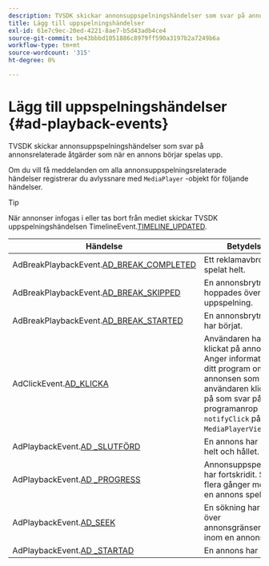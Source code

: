 ```yaml
---
description: TVSDK skickar annonsuppspelningshändelser som svar på annonsrelaterade åtgärder som när en annons börjar spelas upp.
title: Lägg till uppspelningshändelser
exl-id: 61e7c9ec-20ed-4221-8ae7-b5d43adb4ce4
source-git-commit: be43bbbd1051886c8979ff590a3197b2a7249b6a
workflow-type: tm+mt
source-wordcount: '315'
ht-degree: 0%

---
```


# Lägg till uppspelningshändelser {#ad-playback-events}

TVSDK skickar annonsuppspelningshändelser som svar på annonsrelaterade åtgärder som när en annons börjar spelas upp.

Om du vill få meddelanden om alla annonsuppspelningsrelaterade händelser registrerar du avlyssnare med `MediaPlayer` -objekt för följande händelser.

>[!TIP]
>
>När annonser infogas i eller tas bort från mediet skickar TVSDK uppspelningshändelsen TimelineEvent.[TIMELINE_UPDATED](https://help.adobe.com/en_US/primetime/api/psdk/asdoc-dhls_1.4/com/adobe/mediacore/events/TimelineEvent.html#TIMELINE_UPDATED).

| Händelse | Betydelse |
|---|---|
| AdBreakPlaybackEvent.[AD_BREAK_COMPLETED](https://help.adobe.com/en_US/primetime/api/psdk/asdoc-dhls_1.4/com/adobe/mediacore/events/AdBreakPlaybackEvent.html#AD_BREAK_COMPLETED) | Ett reklamavbrott har spelat helt. |
| AdBreakPlaybackEvent.[AD_BREAK_SKIPPED](https://help.adobe.com/en_US/primetime/api/psdk/asdoc-dhls_1.4/com/adobe/mediacore/events/AdBreakPlaybackEvent.html#AD_BREAK_SKIPPED) | En annonsbrytning hoppades över under uppspelning. |
| AdBreakPlaybackEvent.[AD_BREAK_STARTED](https://help.adobe.com/en_US/primetime/api/psdk/asdoc-dhls_1.4/com/adobe/mediacore/events/AdBreakPlaybackEvent.html#AD_BREAK_STARTED) | En annonsbrytning har börjat. |
| AdClickEvent.[AD_KLICKA](https://help.adobe.com/en_US/primetime/api/psdk/asdoc-dhls_1.4/com/adobe/mediacore/events/AdClickEvent.html#AD_CLICK) | Användaren har klickat på annonsen. Anger information till ditt program om annonsen som användaren klickade på som svar på ditt programanrop `notifyClick` på `MediaPlayerView`. |
| AdPlaybackEvent.[AD _SLUTFÖRD](https://help.adobe.com/en_US/primetime/api/psdk/asdoc-dhls_1.4/com/adobe/mediacore/events/AdPlaybackEvent.html#AD_COMPLETED) | En annons har spelat helt och hållet. |
| AdPlaybackEvent.[AD _PROGRESS](https://help.adobe.com/en_US/primetime/api/psdk/asdoc-dhls_1.4/com/adobe/mediacore/events/AdPlaybackEvent.html#AD_PROGRESS) | Annonsuppspelningen har fortskridit. Skickas flera gånger medan en annons spelas upp. |
| AdPlaybackEvent.[AD_SEEK](https://help.adobe.com/en_US/primetime/api/psdk/asdoc-dhls_1.4/com/adobe/mediacore/events/AdPlaybackEvent.html#AD_STARTED) | En sökning har gjorts över annonsgränserna eller inom en annons. |
| AdPlaybackEvent.[AD _STARTAD](https://help.adobe.com/en_US/primetime/api/psdk/asdoc-dhls_1.4/com/adobe/mediacore/events/AdPlaybackEvent.html#AD_STARTED) | En annons har börjat. |
